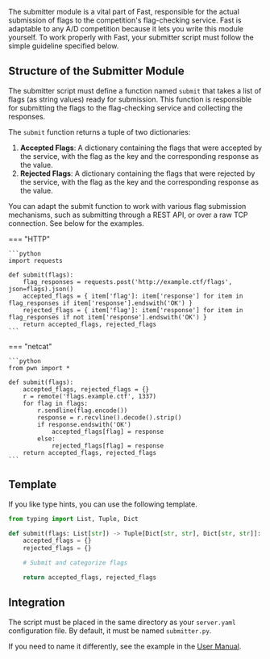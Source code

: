 The submitter module is a vital part of Fast, responsible for the actual submission of flags to the competition's flag-checking service. Fast is adaptable to any A/D competition because it lets you write this module yourself. To work properly with Fast, your submitter script must follow the simple guideline specified below.

## Structure of the Submitter Module

The submitter script must define a function named `submit` that takes a list of flags (as string values) ready for submission. This function is responsible for submitting the flags to the flag-checking service and collecting the responses.

The `submit` function returns a tuple of two dictionaries:

1. **Accepted Flags**: A dictionary containing the flags that were accepted by the service, with the flag as the key and the corresponding response as the value.
2. **Rejected Flags**: A dictionary containing the flags that were rejected by the service, with the flag as the key and the corresponding response as the value.

You can adapt the submit function to work with various flag submission mechanisms, such as submitting through a REST API, or over a raw TCP connection. See below for the examples.

=== "HTTP"

    ```python
    import requests

    def submit(flags):
        flag_responses = requests.post('http://example.ctf/flags', json=flags).json()
        accepted_flags = { item['flag']: item['response'] for item in flag_responses if item['response'].endswith('OK') }
        rejected_flags = { item['flag']: item['response'] for item in flag_responses if not item['response'].endswith('OK') }
        return accepted_flags, rejected_flags
    ```

=== "netcat"

    ```python
    from pwn import *

    def submit(flags):
        accepted_flags, rejected_flags = {}
        r = remote('flags.example.ctf', 1337)
        for flag in flags:
            r.sendline(flag.encode())
            response = r.recvline().decode().strip()
            if response.endswith('OK')
                accepted_flags[flag] = response
            else:
                rejected_flags[flag] = response
        return accepted_flags, rejected_flags
    ```


## Template

If you like type hints, you can use the following template.

```python
from typing import List, Tuple, Dict

def submit(flags: List[str]) -> Tuple[Dict[str, str], Dict[str, str]]:
    accepted_flags = {}
    rejected_flags = {}

    # Submit and categorize flags

    return accepted_flags, rejected_flags

```

## Integration

The script must be placed in the same directory as your `server.yaml` configuration file. By default, it must be named `submitter.py`. 

If you need to name it differently, see the example in the [User Manual](configuration.md#examples_1).
